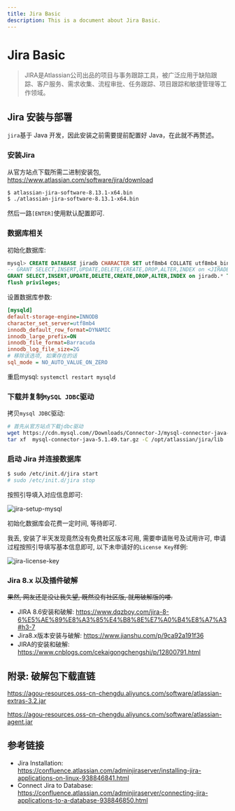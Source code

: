 ```yaml
---
title: Jira Basic
description: This is a document about Jira Basic.
---
```


# Jira Basic

> JIRA是Atlassian公司出品的项目与事务跟踪工具，被广泛应用于缺陷跟踪、客户服务、需求收集、流程审批、任务跟踪、项目跟踪和敏捷管理等工作领域。

## Jira 安装与部署

`jira`基于 Java 开发，因此安装之前需要提前配置好 Java，在此就不再赘述。

### 安装Jira

从官方站点下载所需二进制安装包, https://www.atlassian.com/software/jira/download

```bash
$ atlassian-jira-software-8.13.1-x64.bin
$ ./atlassian-jira-software-8.13.1-x64.bin
```

然后一路`[ENTER]`使用默认配置即可.

### 数据库相关

初始化数据库:

```sql
mysql> CREATE DATABASE jiradb CHARACTER SET utf8mb4 COLLATE utf8mb4_bin;
-- GRANT SELECT,INSERT,UPDATE,DELETE,CREATE,DROP,ALTER,INDEX on <JIRADB>.* TO '<USERNAME>'@'<JIRA_SERVER_HOSTNAME>' IDENTIFIED BY '<PASSWORD>';
GRANT SELECT,INSERT,UPDATE,DELETE,CREATE,DROP,ALTER,INDEX on jiradb.* TO 'jiradbuser'@'%' IDENTIFIED BY '123';
flush privileges;
```

设置数据库参数:

```ini
[mysqld]
default-storage-engine=INNODB
character_set_server=utf8mb4
innodb_default_row_format=DYNAMIC
innodb_large_prefix=ON
innodb_file_format=Barracuda
innodb_log_file_size=2G
# 移除该选项, 如果存在的话
sql_mode = NO_AUTO_VALUE_ON_ZERO
```

重启mysql: `systemctl restart mysqld`

### 下载并复制`MySQL JDBC`驱动

拷贝`mysql JDBC`驱动:

```bash
# 首先从官方站点下载jdbc驱动
wget https://cdn.mysql.com//Downloads/Connector-J/mysql-connector-java-5.1.49.tar.gz
tar xf  mysql-connector-java-5.1.49.tar.gz -C /opt/atlassian/jira/lib
```

### 启动 Jira 并连接数据库

```bash
$ sudo /etc/init.d/jira start
# sudo /etc/init.d/jira stop
```

按照引导填入对应信息即可:

![jira-setup-mysql](https://cdn.jsdelivr.net/gh/AGou-ops/images/2020/jira-setup-mysql.png)

初始化数据库会花费一定时间, 等待即可.

我丢, 安装了半天发现竟然没有免费社区版本可用, 需要申请账号及试用许可, 申请过程按照引导填写基本信息即可, 以下未申请好的`License Key`样例:

![jira-license-key](https://cdn.jsdelivr.net/gh/AGou-ops/images/2020/jira-license-key.png)

### Jira 8.x 以及插件破解

~~果然, 网友还是没让我失望, 既然没有社区版, 就用破解版的喽.~~

- JIRA 8.6安装和破解: https://www.dqzboy.com/jira-8-6%E5%AE%89%E8%A3%85%E4%B8%8E%E7%A0%B4%E8%A7%A3#h3-7
- Jira8.x版本安装与破解: https://www.jianshu.com/p/9ca92a191f36
- JIRA的安装和破解: https://www.cnblogs.com/cekaigongchengshi/p/12800791.html

## 附录: 破解包下载直链

https://agou-resources.oss-cn-chengdu.aliyuncs.com/software/atlassian-extras-3.2.jar

https://agou-resources.oss-cn-chengdu.aliyuncs.com/software/atlassian-agent.jar

## 参考链接

- Jira Installation: https://confluence.atlassian.com/adminjiraserver/installing-jira-applications-on-linux-938846841.html
- Connect Jira to Database: https://confluence.atlassian.com/adminjiraserver/connecting-jira-applications-to-a-database-938846850.html